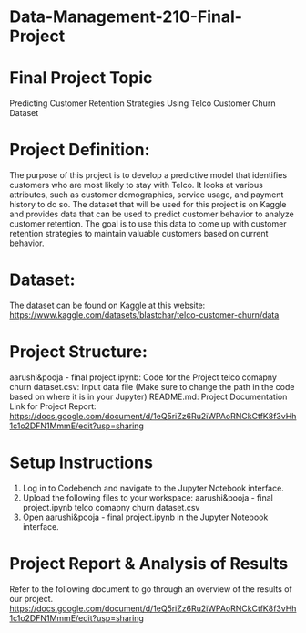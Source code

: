 # Data-Management-210-Final-Project

# Final Project Topic 
Predicting Customer Retention Strategies Using Telco Customer Churn Dataset

# Project Definition: 
The purpose of this project is to develop a predictive model that identifies customers who are most likely to stay with Telco. It looks at various attributes, such as customer demographics, service usage, and payment history to do so. The dataset that will be used for this project is on Kaggle and provides data that can be used to predict customer behavior to analyze customer retention. The goal is to use this data to come up with customer retention strategies to maintain valuable customers based on current behavior.

# Dataset: 
The dataset can be found on Kaggle at this website: https://www.kaggle.com/datasets/blastchar/telco-customer-churn/data

# Project Structure:
aarushi&pooja - final project.ipynb: Code for the Project
telco comapny churn dataset.csv: Input data file (Make sure to change the path in the code based on where it is in your Jupyter)
README.md: Project Documentation 
Link for Project Report: https://docs.google.com/document/d/1eQ5riZz6Ru2iWPAoRNCkCtfK8f3vHh1c1o2DFN1MmmE/edit?usp=sharing

# Setup Instructions 
1. Log in to Codebench and navigate to the Jupyter Notebook interface.
2. Upload the following files to your workspace:
  aarushi&pooja - final project.ipynb
  telco comapny churn dataset.csv
3. Open aarushi&pooja - final project.ipynb in the Jupyter Notebook interface.

# Project Report & Analysis of Results
Refer to the following document to go through an overview of the results of our project. 
https://docs.google.com/document/d/1eQ5riZz6Ru2iWPAoRNCkCtfK8f3vHh1c1o2DFN1MmmE/edit?usp=sharing
